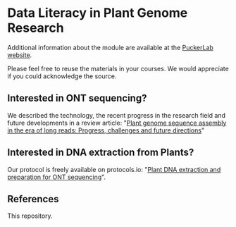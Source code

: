 
# Data Literacy in Plant Genome Research

Additional information about the module are available at the [PuckerLab website](https://www.tu-braunschweig.de/ifp/pbb/teaching/dalip).

Please feel free to reuse the materials in your courses. We would appreciate if you could acknowledge the source.

## Interested in ONT sequencing?
We described the technology, the recent progress in the research field and future developments in a review article: "[Plant genome sequence assembly in the era of long reads: Progress, challenges and future directions](https://doi.org/10.1017/qpb.2021.18)"

## Interested in DNA extraction from Plants?
Our protocol is freely available on protocols.io: "[Plant DNA extraction and preparation for ONT sequencing](https://dx.doi.org/10.17504/protocols.io.bcvyiw7w)".

## References
This repository.


